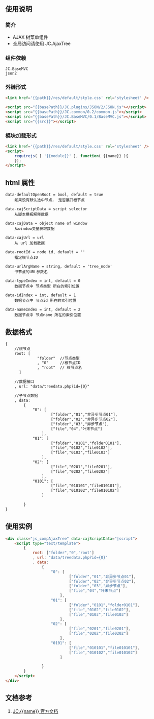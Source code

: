 ## 使用说明

### 简介

- AJAX 树菜单组件
- 全局访问请使用 JC.AjaxTree

### 组件依赖
    JC.BaseMVC
    json2

### 外链形式

```html
<link href='{{path}}/res/default/style.css' rel='stylesheet' />

<script src="{{basePath}}/JC.plugins/JSON/2/JSON.js"></script>
<script src="{{basePath}}/JC.common/0.2/common.js"></script>
<script src="{{basePath}}/JC.BaseMVC/0.1/BaseMVC.js"></script>
<script src="{{src}}"></script>
```

### 模块加载形式
```html
<link href='{{path}}/res/default/style.css' rel='stylesheet' />
<script>
    requirejs( [ '{{module}}' ], function( {{name}} ){
    });
</script>
```

## html 属性

    data-defaultOpenRoot = bool, default = true
        如果没有默认选中节点， 是否展开根节点

    data-cajScriptData = script selector
        从脚本模板解释数据

    data-cajData = object name of window
        从window变量获取数据

    data-cajUrl = url
        从 url 加载数据

    data-rootId = node id, default = ''
        指定根节点ID

    data-urlArgName = string, default = 'tree_node'
        书节点的URL参数名

    data-typeIndex = int, default = 0
        数据节点中 节点类型 所在的索引位置

    data-idIndex = int, default = 1
        数据节点中 节点id 所在的索引位置

    data-nameIndex = int, default = 2
        数据节点中 节点name 所在的索引位置

## 数据格式
```html
{
    //根节点
    root: [
              "folder"  //节点类型
              , "0"     //根节点ID
              , "root"  // 根节点名
      ]

    //数据接口
    , url: "data/treedata.php?id={0}"

    //子节点数据
    , data: 
        {
            "0": [
                    ["folder","01","非异步节点01"],
                    ["folder","02","非异步节点02"],
                    ["folder","03","异步节点"],
                    ["file","04","叶末节点"]
                ],
            "01": [
                    ["folder","0101","folder0101"],
                    ["file","0102","file0102"],
                    ["file","0103","file0103"]
                ],
            "02": [
                    ["file","0201","file0201"],
                    ["file","0202","file0202"]
                ],
            "0101": [
                    ["file","010101","file010101"],
                    ["file","010102","file010102"]
                ]

        }
}
```

## 使用实例
```html
<div class="js_compAjaxTree" data-cajScriptData="|script">
    <script type="text/template">
        {
            root: ["folder","0",'root']
            , url: "data/treedata.php?id={0}"
            , data: 
                {
                    "0": [
                            ["folder","01","非异步节点01"],
                            ["folder","02","非异步节点02"],
                            ["folder","03","异步节点"],
                            ["file","04","叶末节点"]
                        ],
                    "01": [
                            ["folder","0101","folder0101"],
                            ["file","0102","file0102"],
                            ["file","0103","file0103"]
                        ],
                    "02": [
                            ["file","0201","file0201"],
                            ["file","0202","file0202"]
                        ],
                    "0101": [
                            ["file","010101","file010101"],
                            ["file","010102","file010102"]
                        ]

                }
        }
    </script>
</div>
```

## 文档参考

1. [JC.{{name}} 官方文档](http://360.75team.com/~qiushaowei/jc2/docs_api/classes/JC.{{name}}.html)

